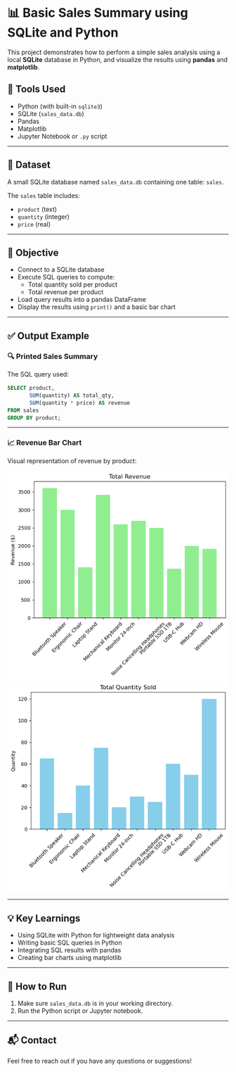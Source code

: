 # 📊 Basic Sales Summary using SQLite and Python

This project demonstrates how to perform a simple sales analysis using a local **SQLite** database in Python, and visualize the results using **pandas** and **matplotlib**.

## 🔧 Tools Used
- Python (with built-in `sqlite3`)
- SQLite (`sales_data.db`)
- Pandas
- Matplotlib
- Jupyter Notebook or `.py` script

---

## 📁 Dataset
A small SQLite database named `sales_data.db` containing one table: `sales`.

The `sales` table includes:
- `product` (text)
- `quantity` (integer)
- `price` (real)

---

## 🧠 Objective
- Connect to a SQLite database
- Execute SQL queries to compute:
  - Total quantity sold per product
  - Total revenue per product
- Load query results into a pandas DataFrame
- Display the results using `print()` and a basic bar chart

---

## ✅ Output Example

### 🔍 Printed Sales Summary
The SQL query used:
```sql
SELECT product, 
       SUM(quantity) AS total_qty, 
       SUM(quantity * price) AS revenue 
FROM sales 
GROUP BY product;
```

---

### 📈 Revenue Bar Chart
Visual representation of revenue by product:

![Sales Chart](img1.png)
![Sales Chart](img2.png)

---

## 💡 Key Learnings
- Using SQLite with Python for lightweight data analysis
- Writing basic SQL queries in Python
- Integrating SQL results with pandas
- Creating bar charts using matplotlib

---

## 🚀 How to Run
1. Make sure `sales_data.db` is in your working directory.
2. Run the Python script or Jupyter notebook.

---

## 📬 Contact
Feel free to reach out if you have any questions or suggestions!

